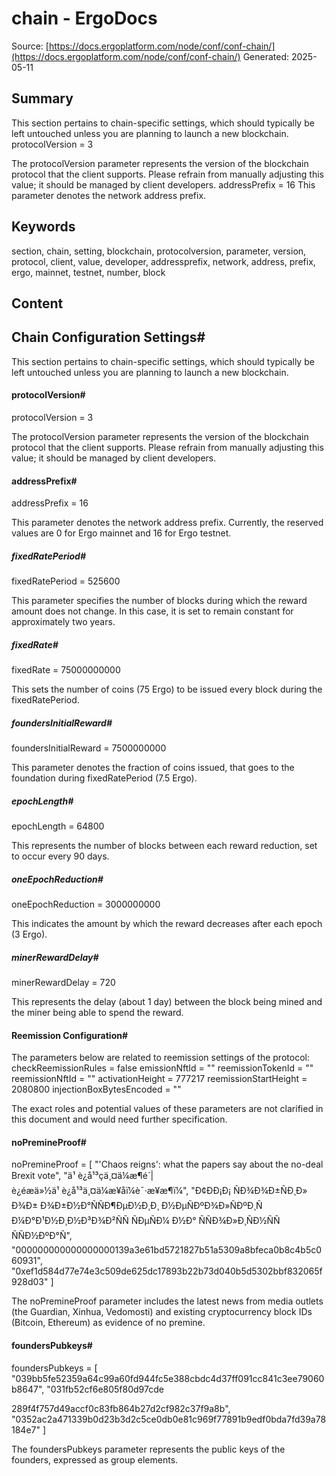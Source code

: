 # chain - ErgoDocs
Source: [https://docs.ergoplatform.com/node/conf/conf-chain/](https://docs.ergoplatform.com/node/conf/conf-chain/)
Generated: 2025-05-11

## Summary
This section pertains to chain-specific settings, which should typically be left untouched unless you are planning to launch a new blockchain. protocolVersion = 3

The protocolVersion parameter represents the version of the blockchain protocol that the client supports. Please refrain from manually adjusting this value; it should be managed by client developers. addressPrefix = 16 This parameter denotes the network address prefix.

## Keywords
section, chain, setting, blockchain, protocolversion, parameter, version, protocol, client, value, developer, addressprefix, network, address, prefix, ergo, mainnet, testnet, number, block

## Content
## Chain Configuration Settings#
This section pertains to chain-specific settings, which should typically be left untouched unless you are planning to launch a new blockchain.

#### protocolVersion#
protocolVersion = 3

The protocolVersion parameter represents the version of the blockchain protocol that the client supports. Please refrain from manually adjusting this value; it should be managed by client developers.

#### addressPrefix#
addressPrefix = 16

This parameter denotes the network address prefix. Currently, the reserved values are 0 for Ergo mainnet and 16 for Ergo testnet.

##### fixedRatePeriod#
fixedRatePeriod = 525600

This parameter specifies the number of blocks during which the reward amount does not change. In this case, it is set to remain constant for approximately two years.

##### fixedRate#
fixedRate = 75000000000

This sets the number of coins (75 Ergo) to be issued every block during the fixedRatePeriod.

##### foundersInitialReward#
foundersInitialReward = 7500000000

This parameter denotes the fraction of coins issued, that goes to the foundation during fixedRatePeriod (7.5 Ergo).

##### epochLength#
epochLength = 64800

This represents the number of blocks between each reward reduction, set to occur every 90 days.

##### oneEpochReduction#
oneEpochReduction = 3000000000

This indicates the amount by which the reward decreases after each epoch (3 Ergo).

##### minerRewardDelay#
minerRewardDelay = 720

This represents the delay (about 1 day) between the block being mined and the miner being able to spend the reward.

#### Reemission Configuration#
The parameters below are related to reemission settings of the protocol:
checkReemissionRules = false
emissionNftId = ""
reemissionTokenId = ""
reemissionNftId = ""
activationHeight = 777217
reemissionStartHeight = 2080800
injectionBoxBytesEncoded = ""

The exact roles and potential values of these parameters are not clarified in this document and would need further specification.

#### noPremineProof#
noPremineProof = [
      "'Chaos reigns': what the papers say about the no-deal Brexit vote",
      "ä¹ è¿å¹³çä¸¤ä¼æ¶é´|è¿éæä»½ä¹ è¿å¹³ä¸¤ä¼æ¥åï¼è¯·æ¥æ¶ï¼",
      "Ð¢ÐÐ¡Ð¡ ÑÐ¾Ð¾Ð±ÑÐ¸Ð» Ð¾Ð± Ð¾Ð±Ð½Ð°ÑÑÐ¶ÐµÐ½Ð¸Ð¸ Ð½ÐµÑÐºÐ¾Ð»ÑÐºÐ¸Ñ Ð¼Ð°Ð¹Ð½Ð¸Ð½Ð³Ð¾Ð²ÑÑ ÑÐµÑÐ¼ Ð½Ð° ÑÑÐ¾Ð»Ð¸ÑÐ½ÑÑ ÑÑÐ½ÐºÐ°Ñ",
      "000000000000000000139a3e61bd5721827b51a5309a8bfeca0b8c4b5c060931",
      "0xef1d584d77e74e3c509de625dc17893b22b73d040b5d5302bbf832065f928d03"
    ]

The noPremineProof parameter includes the latest news from media outlets (the Guardian, Xinhua, Vedomosti) and existing cryptocurrency block IDs (Bitcoin, Ethereum) as evidence of no premine.

#### foundersPubkeys#
foundersPubkeys = [
      "039bb5fe52359a64c99a60fd944fc5e388cbdc4d37ff091cc841c3ee79060b8647",
      "031fb52cf6e805f80d97cde

289f4f757d49accf0c83fb864b27d2cf982c37f9a8b",
      "0352ac2a471339b0d23b3d2c5ce0db0e81c969f77891b9edf0bda7fd39a78184e7"
    ]

The foundersPubkeys parameter represents the public keys of the founders, expressed as group elements.
